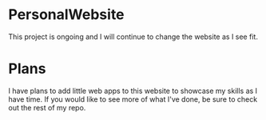 # PersonalWebsite

This project is ongoing and I will continue to change the website as I see fit. 

# Plans

I have plans to add little web apps to this website to showcase my skills as I have time. If you would like to see more of what I've done, be sure to check out the rest of my repo.